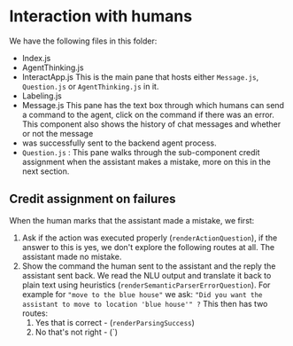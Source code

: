# Interaction with humans

We have the following files in this folder:

- Index.js
- AgentThinking.js
- InteractApp.js
  This is the main pane that hosts either `Message.js`, `Question.js` or `AgentThinking.js` in it.
- Labeling.js
- Message.js
  This pane has the text box through which humans can send a command to the agent, click on the command if there was an
  error. This component also shows the history of chat messages and whether or not the message
- was successfully sent to the backend agent process.
- `Question.js` :
  This pane walks through the sub-component credit assignment when the assistant makes a mistake, more on this in the next section.

## Credit assignment on failures

When the human marks that the assistant made a mistake, we first:

1. Ask if the action was executed properly (`renderActionQuestion`), if the answer to this is yes, we don't explore the
   following routes at all. The assistant made no mistake.
2. Show the command the human sent to the assistant and the reply the assistant sent back.
   We read the NLU output and translate it back to plain text using heuristics (`renderSemanticParserErrorQuestion`).
   For example for `"move to the blue house"`
   we ask: `"Did you want the assistant to move to location 'blue house'" ?` This then has two routes:
   1. Yes that is correct - (`renderParsingSuccess`)
   2. No that's not right - (`)
